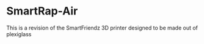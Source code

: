 # SmartRap-Air
This is a revision of the SmartFriendz 3D printer designed to be made out of plexiglass
